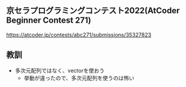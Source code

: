 ## 京セラプログラミングコンテスト2022(AtCoder Beginner Contest 271)
https://atcoder.jp/contests/abc271/submissions/35327823

## 教訓
- 多次元配列ではなく、vectorを使おう
  - 挙動が違ったので、多次元配列を使うのは怖い